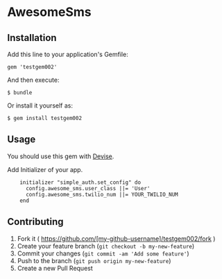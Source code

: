 # AwesomeSms

## Installation

Add this line to your application's Gemfile:

    gem 'testgem002'

And then execute:

    $ bundle

Or install it yourself as:

    $ gem install testgem002

## Usage

You should use this gem with [Devise](https://github.com/plataformatec/devise).

Add Initializer of your app.

```
    initializer "simple_auth.set_config" do
      config.awesome_sms.user_class ||= 'User'
      config.awesome_sms.twilio_num ||= YOUR_TWILIO_NUM
    end
```


## Contributing

1. Fork it ( https://github.com/[my-github-username]/testgem002/fork )
2. Create your feature branch (`git checkout -b my-new-feature`)
3. Commit your changes (`git commit -am 'Add some feature'`)
4. Push to the branch (`git push origin my-new-feature`)
5. Create a new Pull Request